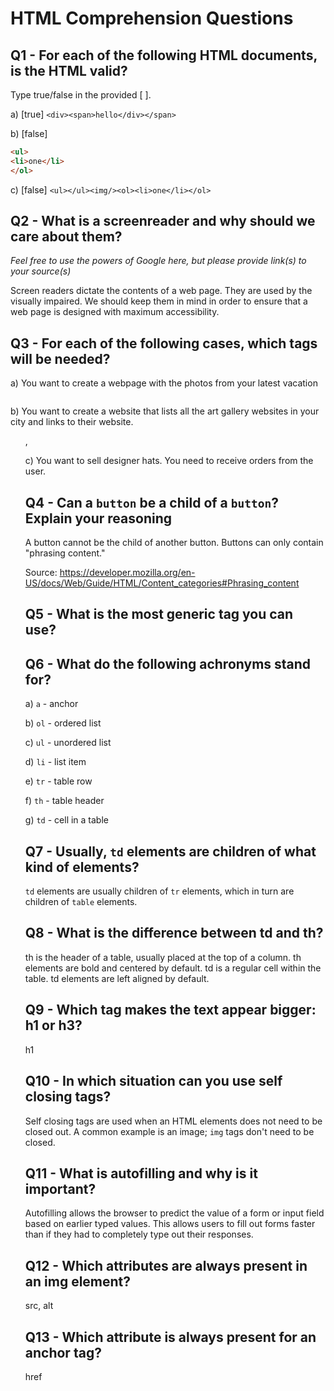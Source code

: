 # HTML Comprehension Questions

## Q1 - For each of the following HTML documents, is the HTML valid?

Type true/false in the provided [ ].

a) [true] `<div><span>hello</div></span>`

b) [false]

```html
<ul>
<li>one</li>
</ol>
```

c) [false] `<ul></ul><img/><ol><li>one</li></ol>`

## Q2 - What is a screenreader and why should we care about them?

_Feel free to use the powers of Google here, but please provide link(s) to your source(s)_

Screen readers dictate the contents of a web page. They are used by the visually impaired. We should keep them in mind in order to ensure that a web page is designed with maximum accessibility.

## Q3 - For each of the following cases, which tags will be needed?

a) You want to create a webpage with the photos from your latest vacation

<img>

b) You want to create a website that lists all the art gallery websites in your city and links to their website.

<ul>, <a>

c) You want to sell designer hats. You need to receive orders from the user.

<form>

## Q4 - Can a `button` be a child of a `button`? Explain your reasoning

A button cannot be the child of another button. Buttons can only contain "phrasing content."

Source: https://developer.mozilla.org/en-US/docs/Web/Guide/HTML/Content_categories#Phrasing_content

## Q5 - What is the most generic tag you can use?

<div>

## Q6 - What do the following achronyms stand for?

a) `a` - anchor

b) `ol` - ordered list

c) `ul` - unordered list

d) `li` - list item

e) `tr` - table row

f) `th` - table header

g) `td` - cell in a table

## Q7 - Usually, `td` elements are children of what kind of elements?

`td` elements are usually children of `tr` elements, which in turn are children of `table` elements.

## Q8 - What is the difference between td and th?

th is the header of a table, usually placed at the top of a column. th elements are bold and centered by default. td is a regular cell within the table. td elements are left aligned by default.

## Q9 - Which tag makes the text appear bigger: h1 or h3?

h1

## Q10 - In which situation can you use self closing tags?

Self closing tags are used when an HTML elements does not need to be closed out. A common example is an image; `img` tags don't need to be closed.

## Q11 - What is autofilling and why is it important?

Autofilling allows the browser to predict the value of a form or input field based on earlier typed values. This allows users to fill out forms faster than if they had to completely type out their responses.

## Q12 - Which attributes are always present in an img element?

src, alt

## Q13 - Which attribute is always present for an anchor tag?

href
